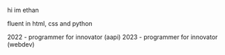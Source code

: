 hi im ethan

fluent in html, css and python

2022 - programmer for innovator (aapi)
2023 - programmer for innovator (webdev)

